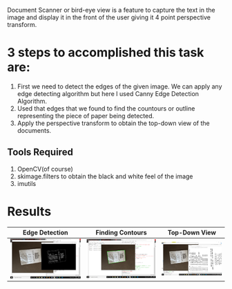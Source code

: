 Document Scanner or bird-eye view is  a feature to capture the text in the image and display it in the front of the user giving it 4 point perspective transform.

# 3 steps to accomplished this task are:

1. First we need to detect the edges of the given image. We can apply any edge detecting algorithm but here I used Canny Edge Detection Algorithm.
2. Used that edges that we found to find the countours or outline representing the piece of paper being detected.
3. Apply the perspective transform to obtain the top-down view of the documents.

## Tools Required
1. OpenCV(of course)
2. skimage.filters to obtain the black and white feel of the image
3. imutils

# Results

 | Edge Detection  |  Finding Contours | Top-Down View |
| ------------- | ------------- | ------------- |
| ![Alt text](results/edge.png?raw=true "Canny Edge" )  |   ![Alt text](results/contour.png?raw=true " Contours" )  |   ![Alt text](results/Scan.png?raw=true " 4 point perspective" )

